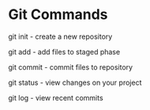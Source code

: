 # Git Commands

git init - create a new repository

git add <file> - add files to staged phase

git commit - commit files to repository

git status - view changes on your project

git log - view recent commits
